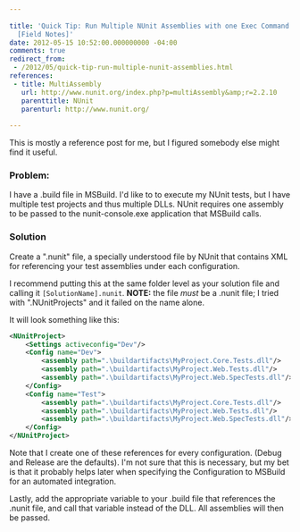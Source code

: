 ```yaml
---
 
title: 'Quick Tip: Run Multiple NUnit Assemblies with one Exec Command in MSBuild
  [Field Notes]'
date: 2012-05-15 10:52:00.000000000 -04:00
comments: true
redirect_from:
 - /2012/05/quick-tip-run-multiple-nunit-assemblies.html
references: 
 - title: MultiAssembly
   url: http://www.nunit.org/index.php?p=multiAssembly&amp;r=2.2.10
   parenttitle: NUnit 
   parenturl: http://www.nunit.org/
 
---
```

This is mostly a reference post for me, but I figured somebody else might find it useful.

### Problem:
I have a .build file in MSBuild. I'd like to to execute my NUnit tests, but I have multiple test projects and thus multiple DLLs. NUnit requires one assembly to be passed to the nunit-console.exe application that MSBuild calls.

### Solution
Create a ".nunit" file, a specially understood file by NUnit that contains XML for referencing your test assemblies under each configuration.

I recommend putting this at the same folder level as your solution file and calling it `[SolutionName].nunit`. **NOTE:** the file *must* be a .nunit file; I tried with ".NUnitProjects" and it failed on the name alone.

It will look something like this:

```xml
<NUnitProject>
    <Settings activeconfig="Dev"/>
    <Config name="Dev">
        <assembly path=".\buildartifacts\MyProject.Core.Tests.dll"/>
        <assembly path=".\buildartifacts\MyProject.Web.Tests.dll"/>
        <assembly path=".\buildartifacts\MyProject.Web.SpecTests.dll"/>
    </Config>
    <Config name="Test">
        <assembly path=".\buildartifacts\MyProject.Core.Tests.dll"/>
        <assembly path=".\buildartifacts\MyProject.Web.Tests.dll"/>
        <assembly path=".\buildartifacts\MyProject.Web.SpecTests.dll"/>
    </Config>
</NUnitProject>
```

Note that I create one of these references for every configuration. (Debug and Release are the defaults). I'm not sure that this is necessary, but my bet is that it probably helps later when specifying the Configuration to MSBuild for an automated integration.

Lastly, add the appropriate variable to your .build file that references the .nunit file, and call that variable instead of the DLL. All assemblies will then be passed.
